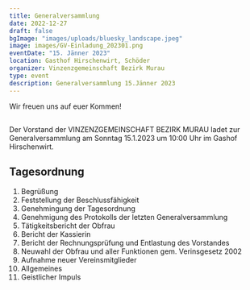 ```yaml
---
title: Generalversammlung
date: 2022-12-27
draft: false
bgImage: "images/uploads/bluesky_landscape.jpeg"
image: images/GV-Einladung_202301.png
eventDate: "15. Jänner 2023"
location: Gasthof Hirschenwirt, Schöder
organizer: Vinzenzgemeinschaft Bezirk Murau
type: event
description: Generalversammlung 15.Jänner 2023
---
```


Wir freuen uns auf euer Kommen!
<!--more-->
##
Der Vorstand der VINZENZGEMEINSCHAFT BEZIRK MURAU ladet zur Generalversammlung am Sonntag 15.1.2023 um 10:00 Uhr im Gashof Hirschenwirt.  

## Tagesordnung
1. Begrüßung
2. Feststellung der Beschlussfähigkeit
3. Genehmingung der Tagesordnung
4. Genehmigung des Protokolls der letzten Generalversammlung
5. Tätigkeitsbericht der Obfrau 
6. Bericht der Kassierin
7. Bericht der Rechnungsprüfung und Entlastung des Vorstandes
8. Neuwahl der Obfrau und aller Funktionen gem. Verinsgesetz 2002
9. Aufnahme neuer Vereinsmitglieder
10. Allgemeines
11. Geistlicher Impuls



